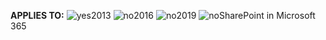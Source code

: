 **APPLIES TO:** ![yes](../media/yes.png)2013 ![no](../media/no.png)2016 ![no](../media/no.png)2019 ![no](../media/no.png)SharePoint in Microsoft 365


